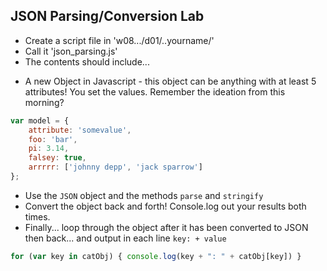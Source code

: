 ## JSON Parsing/Conversion Lab

- Create a script file in 'w08.../d01/..yourname/'
- Call it 'json_parsing.js'
- The contents should include...

* A new Object in Javascript - this object can be anything with at least 5 attributes! You set the values. Remember the ideation from this morning?

```javascript
var model = {
	attribute: 'somevalue',
	foo: 'bar',
	pi: 3.14,
	falsey: true,
	arrrrr: ['johnny depp', 'jack sparrow']
};
```
* Use the `JSON` object and the methods `parse` and `stringify`
* Convert the object back and forth! Console.log out your results both times.
* Finally... loop through the object after it has been converted to JSON then back... and output in each line `key: + value`

```javascript
for (var key in catObj) { console.log(key + ": " + catObj[key]) }
```

